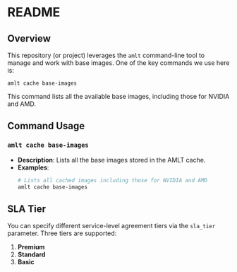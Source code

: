 # README

## Overview

This repository (or project) leverages the `amlt` command-line tool to manage and work with base images. One of the key commands we use here is:

```
amlt cache base-images
```

This command lists all the available base images, including those for NVIDIA and AMD.

## Command Usage

### `amlt cache base-images`

- **Description**: Lists all the base images stored in the AMLT cache.
- **Examples**:
  ```bash
  # Lists all cached images including those for NVIDIA and AMD
  amlt cache base-images
  ```

## SLA Tier

You can specify different service-level agreement tiers via the `sla_tier` parameter. Three tiers are supported:

1. **Premium**  
2. **Standard**  
3. **Basic**
